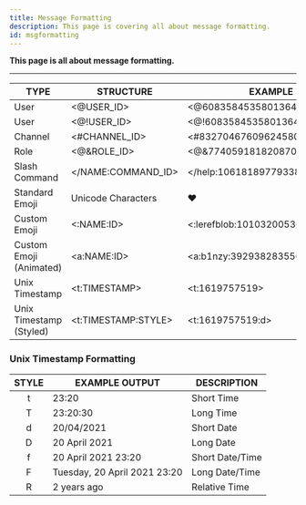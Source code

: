 ```yaml
---
title: Message Formatting
description: This page is covering all about message formatting.
id: msgformatting
---
```


**This page is all about message formatting.**

---

| TYPE                    | STRUCTURE           | EXAMPLE                          |                                                              PREVIEW                                                               |
| ----------------------- | ------------------- | -------------------------------- | :--------------------------------------------------------------------------------------------------------------------------------: |
| User                    | <@USER_ID>          | <@608358453580136499>            |       ![img](https://cdn.discordapp.com/attachments/1082168708866244648/1087794022237622423/lMb3KvEpmwAAAABJRU5ErkJggg.png)        |
| User                    | <@!USER_ID>         | <@!608358453580136499>           |       ![img](https://cdn.discordapp.com/attachments/1082168708866244648/1087794022237622423/lMb3KvEpmwAAAABJRU5ErkJggg.png)        |
| Channel                 | <#CHANNEL_ID>       | <#832704676096245800>            |      ![img](https://cdn.discordapp.com/attachments/1082168708866244648/1087794841330647111/gvgxIOTS20YwAAAABJRU5ErkJggg.png)       |
| Role                    | <@&ROLE_ID>         | <@&774059181820870696>           |      ![img](https://cdn.discordapp.com/attachments/1082168708866244648/1087795311663132723/AEXcn7FBOmjVAAAAAElFTkSuQmCC.png)       |
| Slash Command           | </NAME:COMMAND_ID>  | </help:1061818977933873282>      | ![img](https://cdn.discordapp.com/attachments/1082168708866244648/1087795649048752238/J4pwZZqgNLwAjtUrisMMRCcAAAAASUVORK5CYII.png) |
| Standard Emoji          | Unicode Characters  | ❤️                                |                                                                                                                                    |
| Custom Emoji            | <:NAME:ID>          | <:lerefblob:1010320053687832586> |                                                                                                                                    |
| Custom Emoji (Animated) | <a:NAME:ID>         | <a:b1nzy:392938283556143104>     |                                                                                                                                    |
| Unix Timestamp          | <t:TIMESTAMP>       | <t:1619757519>                   |      ![img](https://cdn.discordapp.com/attachments/1082168708866244648/1087796841053171833/wX6f10lPbNKAgAAAAASUVORK5CYII.png)      |
| Unix Timestamp (Styled) | <t:TIMESTAMP:STYLE> | <t:1619757519:d>                 |      ![img](https://cdn.discordapp.com/attachments/1082168708866244648/1087797013472612383/8fZajSBpMWcIIAAAAASUVORK5CYII.png)      |

### Unix Timestamp Formatting

| STYLE | EXAMPLE OUTPUT               | DESCRIPTION     |
| :---: | ---------------------------- | --------------- |
|   t   | 23:20                        | Short Time      |
|   T   | 23:20:30                     | Long Time       |
|   d   | 20/04/2021                   | Short Date      |
|   D   | 20 April 2021                | Long Date       |
|   f   | 20 April 2021 23:20          | Short Date/Time |
|   F   | Tuesday, 20 April 2021 23:20 | Long Date/Time  |
|   R   | 2 years ago                  | Relative Time   |
